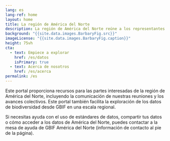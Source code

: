 ```yaml
---
lang: es
lang-ref: home
layout: home
title: La región de América del Norte
description: La región de América del Norte reúne a los representantes de Nodos de GBIF, las instancias del IPT y otras organizaciones y partes interesadas para inspirar la colaboración y la discusión de los objetivos, retos y oportunidades.
background: "{{site.data.images.BarbaryFig.src}}"
imageLicense: "{{site.data.images.BarbaryFig.caption}}"
height: 75vh
cta:
  - text: Empiece a explorar
    href: /es/datos
    isPrimary: true
  - text: Acerca de nosotros
    href: /es/acerca
permalink: /es
---
```


Este portal proporciona recursos para las partes interesadas de la región de América del Norte, incluyendo la comunicación de nuestras reuniones y los avances colectivos. Este portal también facilita la exploración de los datos de biodiversidad desde GBIF en una escala regional.

Si necesitas ayuda con el uso de estándares de datos, compartir tus datos o cómo acceder a los datos de América del Norte, puedes contactar a la mesa de ayuda de GBIF América del Norte (información de contacto al pie de la página).